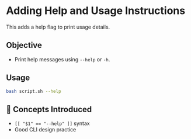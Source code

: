 # Adding Help and Usage Instructions
This adds a help flag to print usage details.

## Objective
- Print help messages using `--help` or `-h`.


## Usage
```bash
bash script.sh --help
```


## 🧩 Concepts Introduced

- `[[ "$1" == "--help" ]]` syntax
- Good CLI design practice